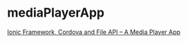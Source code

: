 # mediaPlayerApp
[Ionic Framework, Cordova and File API – A Media Player App](http://thejackalofjavascript.com/ionic-framework-cordova-and-file-api-a-media-player-app/)

